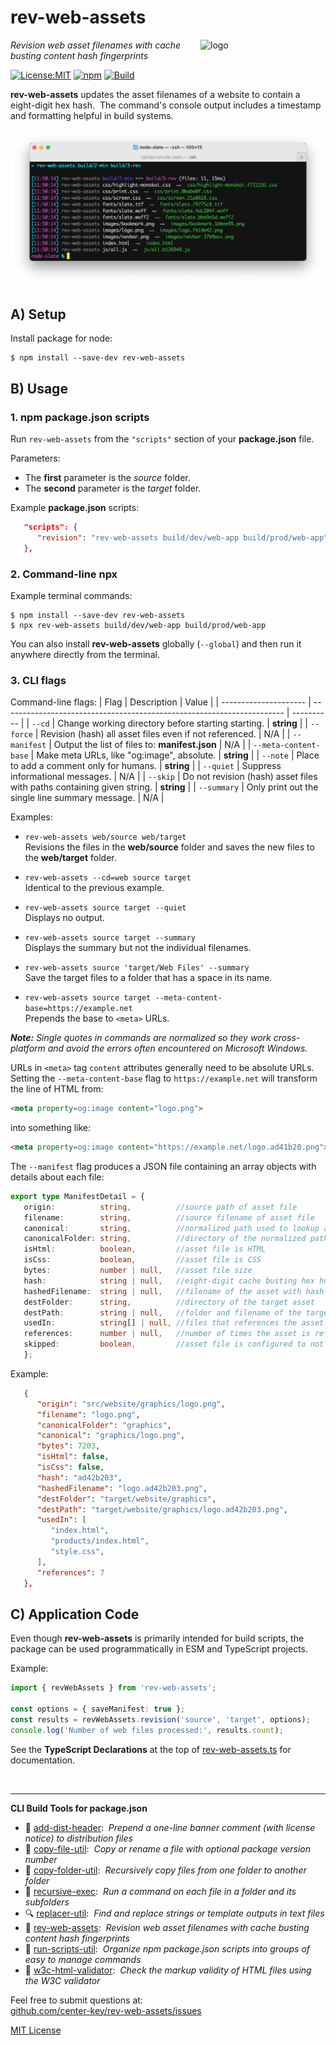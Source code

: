 # rev-web-assets
<img src=https://centerkey.com/graphics/center-key-logo.svg align=right width=200 alt=logo>

_Revision web asset filenames with cache busting content hash fingerprints_

[![License:MIT](https://img.shields.io/badge/License-MIT-blue.svg)](https://github.com/center-key/rev-web-assets/blob/main/LICENSE.txt)
[![npm](https://img.shields.io/npm/v/rev-web-assets.svg)](https://www.npmjs.com/package/rev-web-assets)
[![Build](https://github.com/center-key/rev-web-assets/actions/workflows/run-spec-on-push.yaml/badge.svg)](https://github.com/center-key/rev-web-assets/actions/workflows/run-spec-on-push.yaml)

**rev-web-assets** updates the asset filenames of a website to contain a eight-digit hex hash.&nbsp;
The command's console output includes a timestamp and formatting helpful in build systems.

<img src=https://raw.githubusercontent.com/center-key/rev-web-assets/main/screenshot.png
width=800 alt=screenshot>

## A) Setup
Install package for node:
```shell
$ npm install --save-dev rev-web-assets
```

## B) Usage
### 1. npm package.json scripts
Run `rev-web-assets` from the `"scripts"` section of your **package.json** file.

Parameters:
* The **first** parameter is the *source* folder.
* The **second** parameter is the *target* folder.

Example **package.json** scripts:
```json
   "scripts": {
      "revision": "rev-web-assets build/dev/web-app build/prod/web-app"
   },
```

### 2. Command-line npx
Example terminal commands:
```shell
$ npm install --save-dev rev-web-assets
$ npx rev-web-assets build/dev/web-app build/prod/web-app
```
You can also install **rev-web-assets** globally (`--global`) and then run it anywhere directly from the terminal.

### 3. CLI flags
Command-line flags:
| Flag                  | Description                                                            | Value      |
| --------------------- | ---------------------------------------------------------------------- | ---------- |
| `--cd`                | Change working directory before starting starting.                     | **string** |
| `--force`             | Revision (hash) all asset files even if not referenced.                | N/A        |
| `--manifest`          | Output the list of files to: **manifest.json**                         | N/A        |
| `--meta-content-base` | Make meta URLs, like "og:image", absolute.                             | **string** |
| `--note`              | Place to add a comment only for humans.                                | **string** |
| `--quiet`             | Suppress informational messages.                                       | N/A        |
| `--skip`              | Do not revision (hash) asset files with paths containing given string. | **string** |
| `--summary`           | Only print out the single line summary message.                        | N/A        |

Examples:
   - `rev-web-assets web/source web/target`<br>
   Revisions the files in the **web/source** folder and saves the new files to the **web/target** folder.

   - `rev-web-assets --cd=web source target`<br>
   Identical to the previous example.

   - `rev-web-assets source target --quiet`<br>
   Displays no output.

   - `rev-web-assets source target --summary`<br>
   Displays the summary but not the individual filenames.

   - `rev-web-assets source 'target/Web Files' --summary`<br>
   Save the target files to a folder that has a space in its name.

   - `rev-web-assets source target --meta-content-base=https://example.net`<br>
   Prepends the base to `<meta>` URLs.

_**Note:** Single quotes in commands are normalized so they work cross-platform and avoid the
errors often encountered on Microsoft Windows._

URLs in `<meta>` tag `content` attributes generally need to be absolute URLs.&nbsp;
Setting the `--meta-content-base` flag to `https://example.net` will transform the line of HTML from:
```html
<meta property=og:image content="logo.png">
```
into something like:
```html
<meta property=og:image content="https://example.net/logo.ad41b20.png">
```

The `--manifest` flag produces a JSON file containing an array objects with details about each file:
```typescript
export type ManifestDetail = {
   origin:          string,          //source path of asset file
   filename:        string,          //source filename of asset file
   canonical:       string,          //normalized path used to lookup asset in manifest
   canonicalFolder: string,          //directory of the normalized path of the asset file
   isHtml:          boolean,         //asset file is HTML
   isCss:           boolean,         //asset file is CSS
   bytes:           number | null,   //asset file size
   hash:            string | null,   //eight-digit cache busting hex humber that changes if the asset changes
   hashedFilename:  string | null,   //filename of the asset with hash inserted before the file extension
   destFolder:      string,          //directory of the target asset
   destPath:        string | null,   //folder and filename of the target asset
   usedIn:          string[] | null, //files that references the asset
   references:      number | null,   //number of times the asset is referenced
   skipped:         boolean,         //asset file is configured to not be hashed
   };
```
Example:
```json
   {
      "origin": "src/website/graphics/logo.png",
      "filename": "logo.png",
      "canonicalFolder": "graphics",
      "canonical": "graphics/logo.png",
      "bytes": 7203,
      "isHtml": false,
      "isCss": false,
      "hash": "ad42b203",
      "hashedFilename": "logo.ad42b203.png",
      "destFolder": "target/website/graphics",
      "destPath": "target/website/graphics/logo.ad42b203.png",
      "usedIn": [
         "index.html",
         "products/index.html",
         "style.css",
      ],
      "references": 7
   },
```

## C) Application Code
Even though **rev-web-assets** is primarily intended for build scripts, the package can be used programmatically in ESM and TypeScript projects.

Example:
``` typescript
import { revWebAssets } from 'rev-web-assets';

const options = { saveManifest: true };
const results = revWebAssets.revision('source', 'target', options);
console.log('Number of web files processed:', results.count);
```

See the **TypeScript Declarations** at the top of [rev-web-assets.ts](rev-web-assets.ts) for documentation.

<br>

---
**CLI Build Tools for package.json**
   - 🎋 [add-dist-header](https://github.com/center-key/add-dist-header):&nbsp; _Prepend a one-line banner comment (with license notice) to distribution files_
   - 📄 [copy-file-util](https://github.com/center-key/copy-file-util):&nbsp; _Copy or rename a file with optional package version number_
   - 📂 [copy-folder-util](https://github.com/center-key/copy-folder-util):&nbsp; _Recursively copy files from one folder to another folder_
   - 🪺 [recursive-exec](https://github.com/center-key/recursive-exec):&nbsp; _Run a command on each file in a folder and its subfolders_
   - 🔍 [replacer-util](https://github.com/center-key/replacer-util):&nbsp; _Find and replace strings or template outputs in text files_
   - 🔢 [rev-web-assets](https://github.com/center-key/rev-web-assets):&nbsp; _Revision web asset filenames with cache busting content hash fingerprints_
   - 🚆 [run-scripts-util](https://github.com/center-key/run-scripts-util):&nbsp; _Organize npm package.json scripts into groups of easy to manage commands_
   - 🚦 [w3c-html-validator](https://github.com/center-key/w3c-html-validator):&nbsp; _Check the markup validity of HTML files using the W3C validator_

Feel free to submit questions at:<br>
[github.com/center-key/rev-web-assets/issues](https://github.com/center-key/rev-web-assets/issues)

[MIT License](LICENSE.txt)
